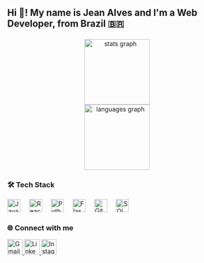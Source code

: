<h2 align="left">Hi 👋! My name is Jean Alves and I'm a Web Developer, from Brazil 🇧🇷</h2>

###

<div align="center">
  <img src="https://github-readme-stats.vercel.app/api?username=jean-D-alves&show_icons=true&include_all_commits=true&count_private=true&theme=dracula&hide_border=false" height="150" alt="stats graph" />
  <br/>
  <img src="https://github-readme-stats.vercel.app/api/top-langs?username=jean-D-alves&layout=compact&langs_count=6&theme=dracula&hide_border=false" height="150" alt="languages graph" />
</div>

###

<div align="left">
  <h3>🛠️ Tech Stack</h3>
  <img src="https://cdn.jsdelivr.net/gh/devicons/devicon/icons/javascript/javascript-original.svg" height="30" alt="JavaScript logo" />
  <img width="12" />
  <img src="https://cdn.jsdelivr.net/gh/devicons/devicon/icons/react/react-original.svg" height="30" alt="React logo" />
  <img width="12" />
  <img src="https://cdn.jsdelivr.net/gh/devicons/devicon/icons/python/python-original.svg" height="30" alt="Python logo" />
  <img width="12" />
  <img src="https://cdn.jsdelivr.net/gh/devicons/devicon/icons/flask/flask-original.svg" height="30" alt="Flask logo" />
  <img width="12" />
  <img src="https://cdn.jsdelivr.net/gh/devicons/devicon/icons/git/git-original.svg" height="30" alt="Git logo" />
  <img width="12" />
  <img src="https://cdn.jsdelivr.net/gh/devicons/devicon/icons/mysql/mysql-original.svg" height="30" alt="SQL logo" />
</div>

###

<div align="left">
  <h3>🌐 Connect with me</h3>
  <a href="mailto:jeanvinicius097@gmail.com" target="_blank">
    <img src="https://img.shields.io/static/v1?message=Gmail&logo=gmail&color=D14836&logoColor=white&style=for-the-badge" height="35" alt="Gmail"/>
  </a>
  <a href="https://www.linkedin.com/in/jean-vinícius" target="_blank">
    <img src="https://img.shields.io/static/v1?message=LinkedIn&logo=linkedin&color=0077B5&logoColor=white&style=for-the-badge" height="35" alt="LinkedIn"/>
  </a>
  <a href="https://www.instagram.com/alves._.jean" target="_blank">
    <img src="https://img.shields.io/static/v1?message=Instagram&logo=instagram&color=E4405F&logoColor=white&style=for-the-badge" height="35" alt="Instagram"/>
  </a>
</div>

###
